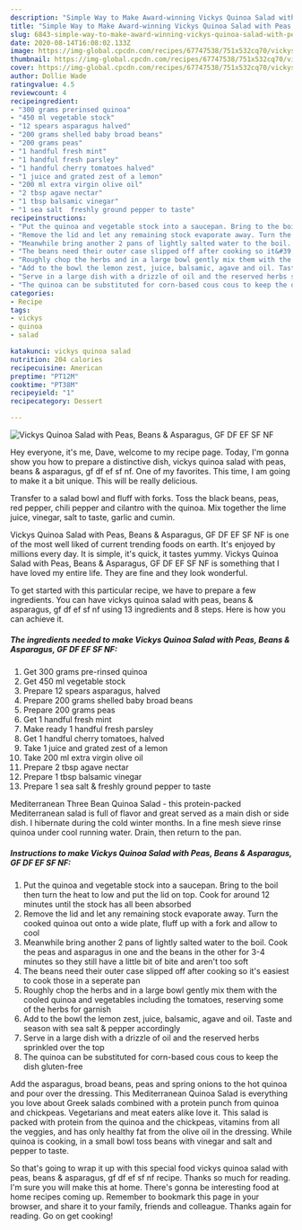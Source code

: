 ```yaml
---
description: "Simple Way to Make Award-winning Vickys Quinoa Salad with Peas, Beans &amp;amp; Asparagus, GF DF EF SF NF"
title: "Simple Way to Make Award-winning Vickys Quinoa Salad with Peas, Beans &amp;amp; Asparagus, GF DF EF SF NF"
slug: 6843-simple-way-to-make-award-winning-vickys-quinoa-salad-with-peas-beans-and-amp-asparagus-gf-df-ef-sf-nf
date: 2020-08-14T16:08:02.133Z
image: https://img-global.cpcdn.com/recipes/67747538/751x532cq70/vickys-quinoa-salad-with-peas-beans-asparagus-gf-df-ef-sf-nf-recipe-main-photo.jpg
thumbnail: https://img-global.cpcdn.com/recipes/67747538/751x532cq70/vickys-quinoa-salad-with-peas-beans-asparagus-gf-df-ef-sf-nf-recipe-main-photo.jpg
cover: https://img-global.cpcdn.com/recipes/67747538/751x532cq70/vickys-quinoa-salad-with-peas-beans-asparagus-gf-df-ef-sf-nf-recipe-main-photo.jpg
author: Dollie Wade
ratingvalue: 4.5
reviewcount: 4
recipeingredient:
- "300 grams prerinsed quinoa"
- "450 ml vegetable stock"
- "12 spears asparagus halved"
- "200 grams shelled baby broad beans"
- "200 grams peas"
- "1 handful fresh mint"
- "1 handful fresh parsley"
- "1 handful cherry tomatoes halved"
- "1 juice and grated zest of a lemon"
- "200 ml extra virgin olive oil"
- "2 tbsp agave nectar"
- "1 tbsp balsamic vinegar"
- "1 sea salt  freshly ground pepper to taste"
recipeinstructions:
- "Put the quinoa and vegetable stock into a saucepan. Bring to the boil then turn the heat to low and put the lid on top. Cook for around 12 minutes until the stock has all been absorbed"
- "Remove the lid and let any remaining stock evaporate away. Turn the cooked quinoa out onto a wide plate, fluff up with a fork and allow to cool"
- "Meanwhile bring another 2 pans of lightly salted water to the boil. Cook the peas and asparagus in one and the beans in the other for 3-4 minutes so they still have a little bit of bite and aren&#39;t too soft"
- "The beans need their outer case slipped off after cooking so it&#39;s easiest to cook those in a seperate pan"
- "Roughly chop the herbs and in a large bowl gently mix them with the cooled quinoa and vegetables including the tomatoes, reserving some of the herbs for garnish"
- "Add to the bowl the lemon zest, juice, balsamic, agave and oil. Taste and season with sea salt &amp; pepper accordingly"
- "Serve in a large dish with a drizzle of oil and the reserved herbs sprinkled over the top"
- "The quinoa can be substituted for corn-based cous cous to keep the dish gluten-free"
categories:
- Recipe
tags:
- vickys
- quinoa
- salad

katakunci: vickys quinoa salad 
nutrition: 204 calories
recipecuisine: American
preptime: "PT12M"
cooktime: "PT38M"
recipeyield: "1"
recipecategory: Dessert

---
```



![Vickys Quinoa Salad with Peas, Beans &amp; Asparagus, GF DF EF SF NF](https://img-global.cpcdn.com/recipes/67747538/751x532cq70/vickys-quinoa-salad-with-peas-beans-asparagus-gf-df-ef-sf-nf-recipe-main-photo.jpg)

Hey everyone, it's me, Dave, welcome to my recipe page. Today, I'm gonna show you how to prepare a distinctive dish, vickys quinoa salad with peas, beans &amp; asparagus, gf df ef sf nf. One of my favorites. This time, I am going to make it a bit unique. This will be really delicious.

Transfer to a salad bowl and fluff with forks. Toss the black beans, peas, red pepper, chili pepper and cilantro with the quinoa. Mix together the lime juice, vinegar, salt to taste, garlic and cumin.

Vickys Quinoa Salad with Peas, Beans &amp; Asparagus, GF DF EF SF NF is one of the most well liked of current trending foods on earth. It's enjoyed by millions every day. It is simple, it's quick, it tastes yummy. Vickys Quinoa Salad with Peas, Beans &amp; Asparagus, GF DF EF SF NF is something that I have loved my entire life. They are fine and they look wonderful.


To get started with this particular recipe, we have to prepare a few ingredients. You can have vickys quinoa salad with peas, beans &amp; asparagus, gf df ef sf nf using 13 ingredients and 8 steps. Here is how you can achieve it.

<!--inarticleads1-->

##### The ingredients needed to make Vickys Quinoa Salad with Peas, Beans &amp; Asparagus, GF DF EF SF NF:

1. Get 300 grams pre-rinsed quinoa
1. Get 450 ml vegetable stock
1. Prepare 12 spears asparagus, halved
1. Prepare 200 grams shelled baby broad beans
1. Prepare 200 grams peas
1. Get 1 handful fresh mint
1. Make ready 1 handful fresh parsley
1. Get 1 handful cherry tomatoes, halved
1. Take 1 juice and grated zest of a lemon
1. Take 200 ml extra virgin olive oil
1. Prepare 2 tbsp agave nectar
1. Prepare 1 tbsp balsamic vinegar
1. Prepare 1 sea salt &amp; freshly ground pepper to taste


Mediterranean Three Bean Quinoa Salad - this protein-packed Mediterranean salad is full of flavor and great served as a main dish or side dish. I hibernate during the cold winter months. In a fine mesh sieve rinse quinoa under cool running water. Drain, then return to the pan. 

<!--inarticleads2-->

##### Instructions to make Vickys Quinoa Salad with Peas, Beans &amp; Asparagus, GF DF EF SF NF:

1. Put the quinoa and vegetable stock into a saucepan. Bring to the boil then turn the heat to low and put the lid on top. Cook for around 12 minutes until the stock has all been absorbed
1. Remove the lid and let any remaining stock evaporate away. Turn the cooked quinoa out onto a wide plate, fluff up with a fork and allow to cool
1. Meanwhile bring another 2 pans of lightly salted water to the boil. Cook the peas and asparagus in one and the beans in the other for 3-4 minutes so they still have a little bit of bite and aren&#39;t too soft
1. The beans need their outer case slipped off after cooking so it&#39;s easiest to cook those in a seperate pan
1. Roughly chop the herbs and in a large bowl gently mix them with the cooled quinoa and vegetables including the tomatoes, reserving some of the herbs for garnish
1. Add to the bowl the lemon zest, juice, balsamic, agave and oil. Taste and season with sea salt &amp; pepper accordingly
1. Serve in a large dish with a drizzle of oil and the reserved herbs sprinkled over the top
1. The quinoa can be substituted for corn-based cous cous to keep the dish gluten-free


Add the asparagus, broad beans, peas and spring onions to the hot quinoa and pour over the dressing. This Mediterranean Quinoa Salad is everything you love about Greek salads combined with a protein punch from quinoa and chickpeas. Vegetarians and meat eaters alike love it. This salad is packed with protein from the quinoa and the chickpeas, vitamins from all the veggies, and has only healthy fat from the olive oil in the dressing. While quinoa is cooking, in a small bowl toss beans with vinegar and salt and pepper to taste. 

So that's going to wrap it up with this special food vickys quinoa salad with peas, beans &amp; asparagus, gf df ef sf nf recipe. Thanks so much for reading. I'm sure you will make this at home. There's gonna be interesting food at home recipes coming up. Remember to bookmark this page in your browser, and share it to your family, friends and colleague. Thanks again for reading. Go on get cooking!
